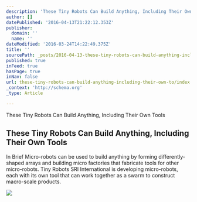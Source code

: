 ```yaml
---
description: 'These Tiny Robots Can Build Anything, Including Their Own Tools'
author: []
datePublished: '2016-04-13T21:22:12.353Z'
publisher:
  domain: ''
  name: ''
dateModified: '2016-03-24T14:22:49.375Z'
title: ''
sourcePath: _posts/2016-04-13-these-tiny-robots-can-build-anything-including-their-own-to.md
published: true
inFeed: true
hasPage: true
inNav: false
url: these-tiny-robots-can-build-anything-including-their-own-to/index.html
_context: 'http://schema.org'
_type: Article

---
```

These Tiny Robots Can Build Anything, Including Their Own Tools

<article style=""><h1>These Tiny Robots Can Build Anything, Including Their Own Tools</h1><p>In Brief Micro-robots can be used to build anything by forming differently-shaped arrays and building micro factories that fabricate tools for other micro-robots. Tiny Robots SRI International is developing micro-robots, each with its own tool that can work together as a swarm to construct macro-scale products.</p><img src="http://futurism.com/wp-content/uploads/2016/03/microbot-600x315.jpg" /></article>